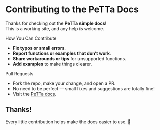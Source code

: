 # Contributing to the PeTTa Docs

Thanks for checking out the **PeTTa simple docs**!  
This is a working site, and any help is welcome.  

How You Can Contribute

- **Fix typos or small errors**.  
- **Report functions or examples that don’t work**.  
- **Share workarounds or tips** for unsupported functions.  
- **Add examples** to make things clearer.  

Pull Requests

- Fork the repo, make your change, and open a PR.  
- No need to be perfect — small fixes and suggestions are totally fine!  
- Visit the [PeTTa docs](https://github.com/yabuz87/PeTTa_docs).


## Thanks!

Every little contribution helps make the docs easier to use. 🚀
